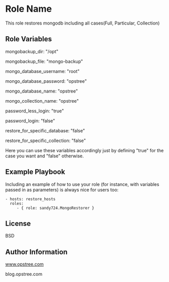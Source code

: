 Role Name
=========

This role restores mongodb including all cases(Full, Particular, Collection) 

Role Variables
--------------

mongobackup_dir: "/opt"

mongobackup_file: "mongo-backup"

mongo_database_username: "root"

mongo_database_password: "opstree"

mongo_database_name: "opstree"

mongo_collection_name: "opstree"

password_less_login: "true"

password_login: "false"

restore_for_specific_database: "false"

restore_for_specific_collection: "false"

Here you can use these variables accordingly just by defining "true" for the case you want and "false" otherwise.


Example Playbook
----------------

Including an example of how to use your role (for instance, with variables passed in as parameters) is always nice for users too:

    - hosts: restore_hosts 
      roles:
         - { role: sandy724.MongoRestorer }

License
-------

BSD

Author Information
------------------
www.opstree.com

blog.opstree.com

